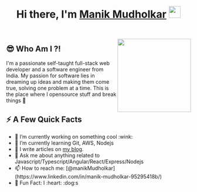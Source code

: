 <h1 align="center">Hi there, I'm <a href="https://www.linkedin.com/in/manik-mudholkar-95295418b/" target="_blank">Manik Mudholkar</a> <img 
src="https://github.com/blackcater/blackcater/raw/main/images/Hi.gif" height="32" /></h1>

<br />


<a href="#"><img align="right" src="https://github.com/blackcater/blackcater/raw/main/images/banner.gif" width="200 " height="200" /></a>

## 😎 Who Am I ?!

I'm a passionate self-taught full-stack web developer and a software engineer from India. 
My passion for software lies in dreaming up ideas and making them come true, solving one problem at a time.
This is the place where I opensource stuff and break things :rofl:

<h2>⚡️ A Few Quick Facts</h2>
<ul>
<li> 🔭 I’m currently working on something cool :wink:</li>
<li> 🌱 I’m currently learning Git, AWS, Nodejs</li>
<li> 📝 I write articles on <a href="https://dev.to/ghost8395">my blog</a>.</li>
<li> 💬 Ask me about anything related to Javascript/Typescript/Angular/React/Express/Nodejs</li>
<li> 📫 How to reach me: [@manikMudholkar](https://www.linkedin.com/in/manik-mudholkar-95295418b/)</li>
<li> 🎉 Fun Fact: I :heart: :dog:s </li>
</ul>